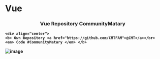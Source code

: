 # Vue
<div align="center">
    <h3> <strong> Vue Repository CommunityMatary</h3>
</div>
 
    <div align="center">
    <b> Own Repository <a href="https://github.com/CMTFAM">@CMT</a></br><em> Code #CommunityMatary </em> </b>
</div>
 






![image](https://user-images.githubusercontent.com/92306660/164239568-7d4ea661-e90b-43d5-969e-5c2feef4e889.png)

